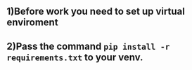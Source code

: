 ## 1)Before work you need to set up virtual enviroment 
## 2)Pass the command `pip install -r requirements.txt` to your venv.